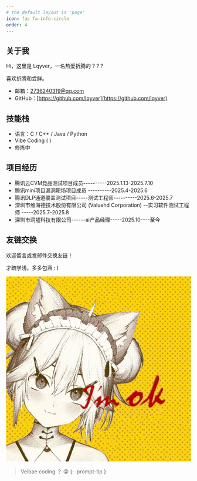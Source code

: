 ```yaml
---
# the default layout is 'page'
icon: fas fa-info-circle
order: 4
---
```




## 关于我

Hi，这里是 Lqyver，一名热爱折腾的  ? ? ?   

喜欢折腾和尝鲜。

- 邮箱：2736240319@qq.com  
- GitHub：[https://github.com/lqyver](https://github.com/lqyver)  

## 技能栈
- 语言：C / C++ / Java / Python
- Vibe Coding ( )
-  修炼中


## 项目经历
- 腾讯云CVM竞品测试项目成员----------2025.1.13-2025.7.10
- 腾讯mini项目漏洞靶场项目成员 ----------2025.4-2025.6
- 腾讯DLP通道覆盖测试项目-----测试工程师----------2025.6-2025.7
- 深圳市维海德技术股份有限公司 (Valuehd Corporation) --实习软件测试工程师 -----2025.7-2025.8
- 深圳市洞墟科技有限公司------ai产品经理-----2025.10----至今



## 友链交换

欢迎留言或发邮件交换友链！

才疏学浅，多多包涵  : )


![头像](/assets/2.jpg)



> Veibae coding  ？ 😜
{: .prompt-tip }

